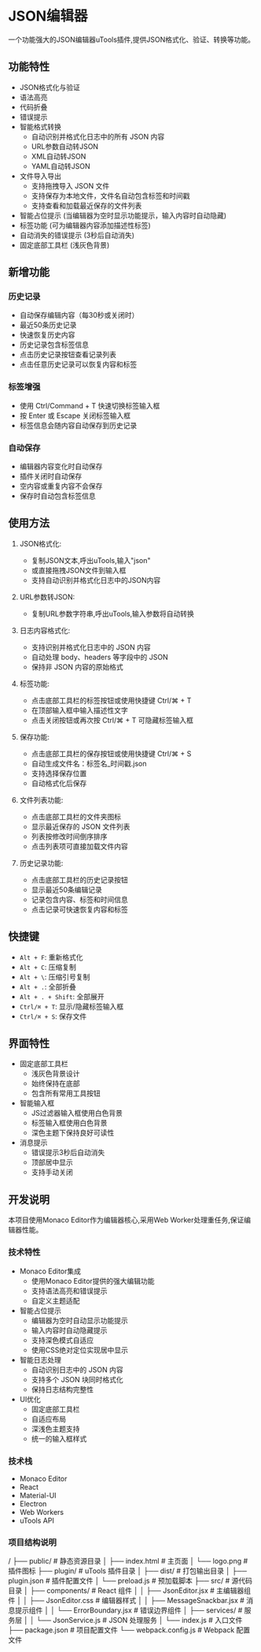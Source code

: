 # JSON编辑器

一个功能强大的JSON编辑器uTools插件,提供JSON格式化、验证、转换等功能。

## 功能特性

- JSON格式化与验证
- 语法高亮
- 代码折叠
- 错误提示
- 智能格式转换
  - 自动识别并格式化日志中的所有 JSON 内容
  - URL参数自动转JSON
  - XML自动转JSON
  - YAML自动转JSON
- 文件导入导出
  - 支持拖拽导入 JSON 文件
  - 支持保存为本地文件，文件名自动包含标签和时间戳
  - 支持查看和加载最近保存的文件列表
- 智能占位提示 (当编辑器为空时显示功能提示，输入内容时自动隐藏)
- 标签功能 (可为编辑器内容添加描述性标签)
- 自动消失的错误提示 (3秒后自动消失)
- 固定底部工具栏 (浅灰色背景)

## 新增功能

### 历史记录
- 自动保存编辑内容（每30秒或关闭时）
- 最近50条历史记录
- 快速恢复历史内容
- 历史记录包含标签信息
- 点击历史记录按钮查看记录列表
- 点击任意历史记录可以恢复内容和标签

### 标签增强
- 使用 Ctrl/Command + T 快速切换标签输入框
- 按 Enter 或 Escape 关闭标签输入框
- 标签信息会随内容自动保存到历史记录

### 自动保存
- 编辑器内容变化时自动保存
- 插件关闭时自动保存
- 空内容或重复内容不会保存
- 保存时自动包含标签信息

## 使用方法

1. JSON格式化:
   - 复制JSON文本,呼出uTools,输入"json"
   - 或直接拖拽JSON文件到输入框
   - 支持自动识别并格式化日志中的JSON内容

2. URL参数转JSON:
   - 复制URL参数字符串,呼出uTools,输入参数将自动转换

3. 日志内容格式化:
   - 支持识别并格式化日志中的 JSON 内容
   - 自动处理 body、headers 等字段中的 JSON
   - 保持非 JSON 内容的原始格式

4. 标签功能:
   - 点击底部工具栏的标签按钮或使用快捷键 Ctrl/⌘ + T
   - 在顶部输入框中输入描述性文字
   - 点击关闭按钮或再次按 Ctrl/⌘ + T 可隐藏标签输入框

5. 保存功能:
   - 点击底部工具栏的保存按钮或使用快捷键 Ctrl/⌘ + S
   - 自动生成文件名：标签名_时间戳.json
   - 支持选择保存位置
   - 自动格式化后保存

6. 文件列表功能:
   - 点击底部工具栏的文件夹图标
   - 显示最近保存的 JSON 文件列表
   - 列表按修改时间倒序排序
   - 点击列表项可直接加载文件内容

7. 历史记录功能:
   - 点击底部工具栏的历史记录按钮
   - 显示最近50条编辑记录
   - 记录包含内容、标签和时间信息
   - 点击记录可快速恢复内容和标签

## 快捷键

- `Alt + F`: 重新格式化
- `Alt + C`: 压缩复制
- `Alt + \`: 压缩引号复制
- `Alt + .`: 全部折叠
- `Alt + . + Shift`: 全部展开
- `Ctrl/⌘ + T`: 显示/隐藏标签输入框
- `Ctrl/⌘ + S`: 保存文件

## 界面特性

- 固定底部工具栏
  - 浅灰色背景设计
  - 始终保持在底部
  - 包含所有常用工具按钮
- 智能输入框
  - JS过滤器输入框使用白色背景
  - 标签输入框使用白色背景
  - 深色主题下保持良好可读性
- 消息提示
  - 错误提示3秒后自动消失
  - 顶部居中显示
  - 支持手动关闭

## 开发说明

本项目使用Monaco Editor作为编辑器核心,采用Web Worker处理重任务,保证编辑器性能。

### 技术特性

- Monaco Editor集成
  - 使用Monaco Editor提供的强大编辑功能
  - 支持语法高亮和错误提示
  - 自定义主题适配
- 智能占位提示
  - 编辑器为空时自动显示功能提示
  - 输入内容时自动隐藏提示
  - 支持深色模式自适应
  - 使用CSS绝对定位实现居中显示
- 智能日志处理
  - 自动识别日志中的 JSON 内容
  - 支持多个 JSON 块同时格式化
  - 保持日志结构完整性
- UI优化
  - 固定底部工具栏
  - 自适应布局
  - 深浅色主题支持
  - 统一的输入框样式

### 技术栈

- Monaco Editor
- React
- Material-UI
- Electron
- Web Workers
- uTools API

### 项目结构说明
/
├── public/                # 静态资源目录
│   ├── index.html        # 主页面
│   └── logo.png          # 插件图标
├── plugin/               # uTools 插件目录
│   ├── dist/            # 打包输出目录
│   ├── plugin.json      # 插件配置文件
│   └── preload.js       # 预加载脚本
├── src/                 # 源代码目录
│   ├── components/      # React 组件
│   │   ├── JsonEditor.jsx     # 主编辑器组件
│   │   ├── JsonEditor.css     # 编辑器样式
│   │   ├── MessageSnackbar.jsx # 消息提示组件
│   │   └── ErrorBoundary.jsx  # 错误边界组件
│   ├── services/        # 服务层
│   │   └── JsonService.js     # JSON 处理服务
│   └── index.js         # 入口文件
├── package.json         # 项目配置文件
└── webpack.config.js    # Webpack 配置文件
